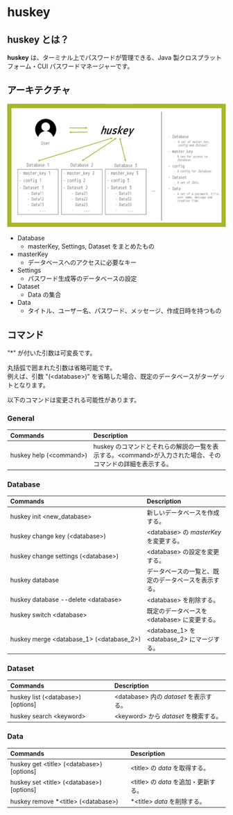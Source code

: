 # huskey

## huskey とは？

**huskey** は、ターミナル上でパスワードが管理できる、Java 製クロスプラットフォーム・CUI パスワードマネージャーです。

## アーキテクチャ

![huskey_architecture](img/huskey_architecture.jpg)

- Database
    - masterKey, Settings, Dataset をまとめたもの
- masterKey
    - データベースへのアクセスに必要なキー
- Settings
    - パスワード生成等のデータベースの設定
- Dataset
    - Data の集合
- Data
    - タイトル、ユーザー名、パスワード、メッセージ、作成日時を持つもの

## コマンド

"\*" が付いた引数は可変長です。

丸括弧で囲まれた引数は省略可能です。  
例えば、引数 "(\<database>)" を省略した場合、既定のデータベースがターゲットとなります。

以下のコマンドは変更される可能性があります。

### General

| Commands                 | Description                                                                                                 |
| :----------------------- | :---------------------------------------------------------------------------------------------------------- |
| huskey help (\<command>) | huskey のコマンドとそれらの解説の一覧を表示する。\<command>が入力された場合、そのコマンドの詳細を表示する。 |

### Database

| Commands                                   | Description                                           |
| :----------------------------------------- | :---------------------------------------------------- |
| huskey init \<new_database>                | 新しいデータベースを作成する。                        |
| huskey change key (\<database>)            | \<database> の _masterKey_ を変更する。              |
| huskey change settings (\<database>)         | \<database> の設定を変更する。                        |
| huskey database                            | データベースの一覧と、既定のデータベースを表示する。  |
| huskey database --delete \<database>       | \<database> を削除する。                              |
| huskey switch \<database>                  | 既定のデータベースを \<database> に変更する。         |
| huskey merge \<database_1> (\<database_2>) | \<database_1> を \<database_2> にマージする。         |

### Dataset

| Commands                             | Description                             |
| :----------------------------------- | :-------------------------------------- |
| huskey list (\<database>) \[options] | \<database> 内の _dataset_ を表示する。 |
| huskey search \<keyword>             | \<keyword> から _dataset_ を検索する。  |

### Data

| Commands                                     | Description                           |
| :------------------------------------------- | :------------------------------------ |
| huskey get \<title> (\<database>) \[options] | \<title> の _data_ を取得する。       |
| huskey set \<title> (\<database>) \[options] | \<title> の _data_ を追加・更新する。 |
| huskey remove \*\<title> (\<database>)       | \*\<title> _data_ を削除する。        |
